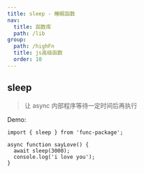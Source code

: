 ```yaml
---
title: sleep - 睡眠函数
nav:
  title: 函数库
  path: /lib
group:
  path: /highFn
  title: js高级函数
  order: 10
---
```


## sleep

> 让 async 内部程序等待一定时间后再执行

Demo:

```tsx | pure
import { sleep } from 'func-package';

async function sayLove() {
  await sleep(3000);
  console.log('i love you');
}
```
